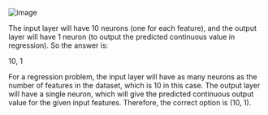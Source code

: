 ![image](https://user-images.githubusercontent.com/89120960/232329997-69977545-fa41-4665-9498-af78f7e0d40d.png)


<p>
  The input layer will have 10 neurons (one for each feature), and the output layer will have 1 neuron (to output the predicted continuous value in regression). So the answer is: 

10, 1
  
  For a regression problem, the input layer will have as many neurons as the number of features in the dataset, which is 10 in this case. The output layer will have a single neuron, which will give the predicted continuous output value for the given input features. Therefore, the correct option is (10, 1).
  
</p>
